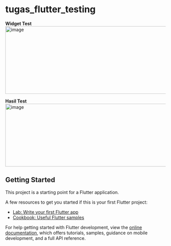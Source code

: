 # tugas_flutter_testing

**Widget Test**
<img width="1453" height="212" alt="image" src="https://github.com/user-attachments/assets/83a87a59-62a6-4730-b256-fd5f65d7c943" />

**Hasil Test**
<img width="789" height="197" alt="image" src="https://github.com/user-attachments/assets/74fa670c-edba-4e15-9ff8-ab1aa7bab614" />

## Getting Started

This project is a starting point for a Flutter application.

A few resources to get you started if this is your first Flutter project:

- [Lab: Write your first Flutter app](https://docs.flutter.dev/get-started/codelab)
- [Cookbook: Useful Flutter samples](https://docs.flutter.dev/cookbook)

For help getting started with Flutter development, view the
[online documentation](https://docs.flutter.dev/), which offers tutorials,
samples, guidance on mobile development, and a full API reference.
